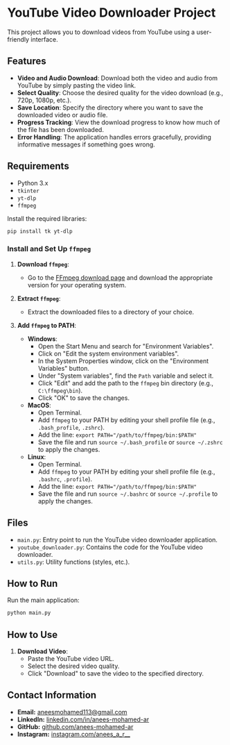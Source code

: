 # YouTube Video Downloader Project

This project allows you to download videos from YouTube using a user-friendly interface.

## Features

- **Video and Audio Download**: Download both the video and audio from YouTube by simply pasting the video link.
- **Select Quality**: Choose the desired quality for the video download (e.g., 720p, 1080p, etc.).
- **Save Location**: Specify the directory where you want to save the downloaded video or audio file.
- **Progress Tracking**: View the download progress to know how much of the file has been downloaded.
- **Error Handling**: The application handles errors gracefully, providing informative messages if something goes wrong.

## Requirements

- Python 3.x
- `tkinter`
- `yt-dlp`
- `ffmpeg`

Install the required libraries:

```bash
pip install tk yt-dlp
```

### Install and Set Up `ffmpeg`

1. **Download `ffmpeg`**:
   - Go to the [FFmpeg download page](https://ffmpeg.org/download.html) and download the appropriate version for your operating system.

2. **Extract `ffmpeg`**:
   - Extract the downloaded files to a directory of your choice.

3. **Add `ffmpeg` to PATH**:
   - **Windows**:
     - Open the Start Menu and search for "Environment Variables".
     - Click on "Edit the system environment variables".
     - In the System Properties window, click on the "Environment Variables" button.
     - Under "System variables", find the `Path` variable and select it.
     - Click "Edit" and add the path to the `ffmpeg` bin directory (e.g., `C:\ffmpeg\bin`).
     - Click "OK" to save the changes.
   - **MacOS**:
     - Open Terminal.
     - Add `ffmpeg` to your PATH by editing your shell profile file (e.g., `.bash_profile`, `.zshrc`).
     - Add the line: `export PATH="/path/to/ffmpeg/bin:$PATH"`
     - Save the file and run `source ~/.bash_profile` or `source ~/.zshrc` to apply the changes.
   - **Linux**:
     - Open Terminal.
     - Add `ffmpeg` to your PATH by editing your shell profile file (e.g., `.bashrc`, `.profile`).
     - Add the line: `export PATH="/path/to/ffmpeg/bin:$PATH"`
     - Save the file and run `source ~/.bashrc` or `source ~/.profile` to apply the changes.

## Files

- `main.py`: Entry point to run the YouTube video downloader application.
- `youtube_downloader.py`: Contains the code for the YouTube video downloader.
- `utils.py`: Utility functions (styles, etc.).

## How to Run

Run the main application:

```bash
python main.py
```

## How to Use

1. **Download Video**:
   - Paste the YouTube video URL.
   - Select the desired video quality.
   - Click "Download" to save the video to the specified directory.

## Contact Information

- **Email:** aneesmohamed113@gmail.com
- **LinkedIn:** [linkedin.com/in/anees-mohamed-ar](https://www.linkedin.com/in/anees-mohamed-ar)
- **GitHub:** [github.com/anees-mohamed-ar](https://github.com/anees-mohamed-ar)
- **Instagram:** [instagram.com/anees_a_r__](https://www.instagram.com/anees_a_r__)
